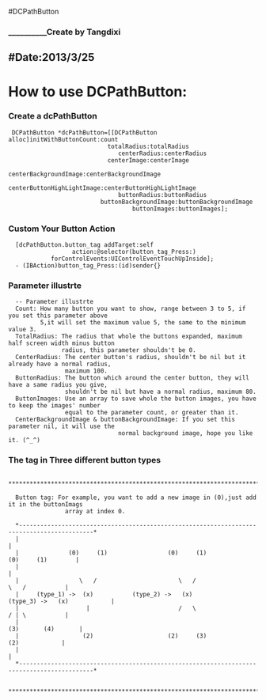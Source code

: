 #DCPathButton  
### __________Create by Tangdixi
#Date:2013/3/25
---------------------

How to use DCPathButton:
=================================================
### Create a dcPathButton

     DCPathButton *dcPathButton=[[DCPathButton alloc]initWithButtonCount:count 
								totalRadius:totalRadius 
							       centerRadius:centerRadius 
								centerImage:centerImage
					              centerBackgroundImage:centerBackgroundImage 
						 centerButtonHighLightImage:centerButtonHighLightImage 
						 	       buttonRadius:buttonRadius 
						      buttonBackgroundImage:buttonBackgroundImage 
						               buttonImages:buttonImages];	
### Custom Your Button Action
	  [dcPathButton.button_tag addTarget:self 
					  action:@selector(button_tag_Press:) 
				forControlEvents:UIControlEventTouchUpInside];
	  - (IBAction)button_tag_Press:(id)sender{}  

### Parameter illustrte

	  -- Parameter illustrte
	  Count: How many button you want to show, range between 3 to 5, if you set this parameter above 
	         5,it will set the maximum value 5, the same to the minimum value 3.
	  TotalRadius: The radius that whole the buttons expanded, maximum half screen width minus button
	               radius, this parameter shouldn't be 0.
	  CenterRadius: The center button's radius, shouldn't be nil but it already have a normal radius,
	                maximum 100.
	  ButtonRadius: The button which around the center button, they will have a same radius you give,
	                shouldn't be nil but have a normal radius, maximum 80.
	  ButtonImages: Use an array to save whole the button images, you have to keep the images' number
	                equal to the parameter count, or greater than it.
	  CenterBackgroundImage & buttonBackgroundImage: If you set this parameter nil, it will use the 
	    						   normal background image, hope you like it. (^_^)
	
	
### The tag in Three different button types

	  ***********************************************************************************************
	
	  Button tag: For example, you want to add a new image in (0),just add it in the buttonImags
	                array at index 0.
	
	  *-------------------------------------------------------------------------------------------*
	  |                                                                                           |
	  |              (0)     (1)                 (0)     (1)                   (0)     (1)        |
	  |                                                                                           |
	  |                 \   /                       \   /                         \   /           |
	  |     (type_1) ->  (x)           (type_2) ->   (x)             (type_3) ->   (x)            |
	  |                   |                         /   \                         / | \           |
	  |                                                                       (3)       (4)       |
	  |                  (2)                     (2)     (3)                       (2)            |
	  |                                                                                           |
	  *-------------------------------------------------------------------------------------------*
	
	  ***********************************************************************************************
